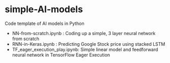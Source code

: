 # simple-AI-models
Code template of AI models in Python 

- NN-from-scratch.ipynb : Coding up a simple, 3 layer neural network from scratch 
- RNN-in-Keras.ipynb : Predicting Google Stock price using stacked LSTM
- TF_eager_execution_play.ipynb: Simple linear model and feedforward neural network in TensorFlow Eager Execution 
